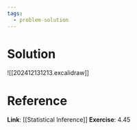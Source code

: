 ```yaml
---
tags:
  - problem-solution
---
```

# Solution
![[202412131213.excalidraw]]

# Reference
**Link**: [[Statistical Inference]]
**Exercise**: 4.45